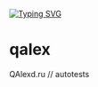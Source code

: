 <a href="https://git.io/typing-svg"><img src="https://readme-typing-svg.herokuapp.com?font=Fira+Code&pause=1000&color=93F79C&background=000000&center=true&multiline=true&random=false&width=950&lines=Welcome+to+QALEX.RU+tests+page" alt="Typing SVG" /></a>


# qalex
QAlexd.ru // autotests
